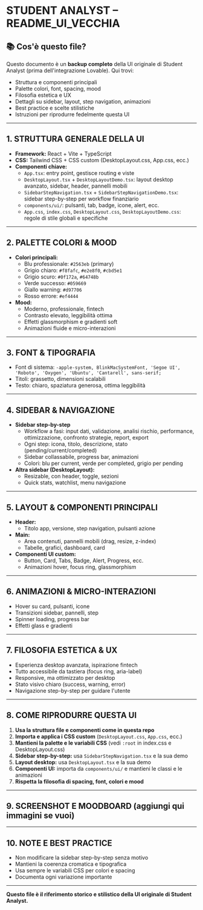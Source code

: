 # STUDENT ANALYST – README_UI_VECCHIA

## 📚 Cos'è questo file?
Questo documento è un **backup completo** della UI originale di Student Analyst (prima dell'integrazione Lovable). Qui trovi:
- Struttura e componenti principali
- Palette colori, font, spacing, mood
- Filosofia estetica e UX
- Dettagli su sidebar, layout, step navigation, animazioni
- Best practice e scelte stilistiche
- Istruzioni per riprodurre fedelmente questa UI

---

## 1. STRUTTURA GENERALE DELLA UI

- **Framework:** React + Vite + TypeScript
- **CSS:** Tailwind CSS + CSS custom (DesktopLayout.css, App.css, ecc.)
- **Componenti chiave:**
  - `App.tsx`: entry point, gestisce routing e viste
  - `DesktopLayout.tsx` + `DesktopLayoutDemo.tsx`: layout desktop avanzato, sidebar, header, pannelli mobili
  - `SidebarStepNavigation.tsx` + `SidebarStepNavigationDemo.tsx`: sidebar step-by-step per workflow finanziario
  - `components/ui/`: pulsanti, tab, badge, icone, alert, ecc.
  - `App.css`, `index.css`, `DesktopLayout.css`, `DesktopLayoutDemo.css`: regole di stile globali e specifiche

---

## 2. PALETTE COLORI & MOOD

- **Colori principali:**
  - Blu professionale: `#2563eb` (primary)
  - Grigio chiaro: `#f8fafc`, `#e2e8f0`, `#cbd5e1`
  - Grigio scuro: `#0f172a`, `#64748b`
  - Verde successo: `#059669`
  - Giallo warning: `#d97706`
  - Rosso errore: `#ef4444`
- **Mood:**
  - Moderno, professionale, fintech
  - Contrasto elevato, leggibilità ottima
  - Effetti glassmorphism e gradienti soft
  - Animazioni fluide e micro-interazioni

---

## 3. FONT & TIPOGRAFIA

- Font di sistema: `-apple-system, BlinkMacSystemFont, 'Segoe UI', 'Roboto', 'Oxygen', 'Ubuntu', 'Cantarell', sans-serif;`
- Titoli: grassetto, dimensioni scalabili
- Testo: chiaro, spaziatura generosa, ottima leggibilità

---

## 4. SIDEBAR & NAVIGAZIONE

- **Sidebar step-by-step**
  - Workflow a fasi: input dati, validazione, analisi rischio, performance, ottimizzazione, confronto strategie, report, export
  - Ogni step: icona, titolo, descrizione, stato (pending/current/completed)
  - Sidebar collassabile, progress bar, animazioni
  - Colori: blu per current, verde per completed, grigio per pending
- **Altra sidebar (DesktopLayout):**
  - Resizable, con header, toggle, sezioni
  - Quick stats, watchlist, menu navigazione

---

## 5. LAYOUT & COMPONENTI PRINCIPALI

- **Header:**
  - Titolo app, versione, step navigation, pulsanti azione
- **Main:**
  - Area contenuti, pannelli mobili (drag, resize, z-index)
  - Tabelle, grafici, dashboard, card
- **Componenti UI custom:**
  - Button, Card, Tabs, Badge, Alert, Progress, ecc.
  - Animazioni hover, focus ring, glassmorphism

---

## 6. ANIMAZIONI & MICRO-INTERAZIONI

- Hover su card, pulsanti, icone
- Transizioni sidebar, pannelli, step
- Spinner loading, progress bar
- Effetti glass e gradienti

---

## 7. FILOSOFIA ESTETICA & UX

- Esperienza desktop avanzata, ispirazione fintech
- Tutto accessibile da tastiera (focus ring, aria-label)
- Responsive, ma ottimizzato per desktop
- Stato visivo chiaro (success, warning, error)
- Navigazione step-by-step per guidare l'utente

---

## 8. COME RIPRODURRE QUESTA UI

1. **Usa la struttura file e componenti come in questa repo**
2. **Importa e applica i CSS custom** (`DesktopLayout.css`, `App.css`, ecc.)
3. **Mantieni la palette e le variabili CSS** (vedi `:root` in index.css e DesktopLayout.css)
4. **Sidebar step-by-step:** usa `SidebarStepNavigation.tsx` e la sua demo
5. **Layout desktop:** usa `DesktopLayout.tsx` e la sua demo
6. **Componenti UI:** importa da `components/ui/` e mantieni le classi e le animazioni
7. **Rispetta la filosofia di spacing, font, colori e mood**

---

## 9. SCREENSHOT E MOODBOARD (aggiungi qui immagini se vuoi)

---

## 10. NOTE E BEST PRACTICE

- Non modificare la sidebar step-by-step senza motivo
- Mantieni la coerenza cromatica e tipografica
- Usa sempre le variabili CSS per colori e spacing
- Documenta ogni variazione importante

---

**Questo file è il riferimento storico e stilistico della UI originale di Student Analyst.** 